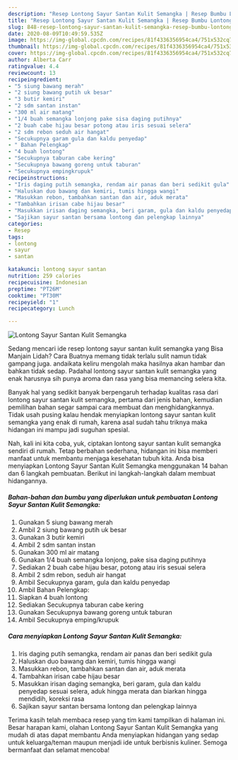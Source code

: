 ```yaml
---
description: "Resep Lontong Sayur Santan Kulit Semangka | Resep Bumbu Lontong Sayur Santan Kulit Semangka Yang Lezat Sekali"
title: "Resep Lontong Sayur Santan Kulit Semangka | Resep Bumbu Lontong Sayur Santan Kulit Semangka Yang Lezat Sekali"
slug: 848-resep-lontong-sayur-santan-kulit-semangka-resep-bumbu-lontong-sayur-santan-kulit-semangka-yang-lezat-sekali
date: 2020-08-09T10:49:59.535Z
image: https://img-global.cpcdn.com/recipes/81f4336356954ca4/751x532cq70/lontong-sayur-santan-kulit-semangka-foto-resep-utama.jpg
thumbnail: https://img-global.cpcdn.com/recipes/81f4336356954ca4/751x532cq70/lontong-sayur-santan-kulit-semangka-foto-resep-utama.jpg
cover: https://img-global.cpcdn.com/recipes/81f4336356954ca4/751x532cq70/lontong-sayur-santan-kulit-semangka-foto-resep-utama.jpg
author: Alberta Carr
ratingvalue: 4.4
reviewcount: 13
recipeingredient:
- "5 siung bawang merah"
- "2 siung bawang putih uk besar"
- "3 butir kemiri"
- "2 sdm santan instan"
- "300 ml air matang"
- "1/4 buah semangka lonjong pake sisa daging putihnya"
- "2 buah cabe hijau besar potong atau iris sesuai selera"
- "2 sdm rebon seduh air hangat"
- "Secukupnya garam gula dan kaldu penyedap"
- " Bahan Pelengkap"
- "4 buah lontong"
- "Secukupnya taburan cabe kering"
- "Secukupnya bawang goreng untuk taburan"
- "Secukupnya empingkrupuk"
recipeinstructions:
- "Iris daging putih semangka, rendam air panas dan beri sedikit gula"
- "Haluskan duo bawang dan kemiri, tumis hingga wangi"
- "Masukkan rebon, tambahkan santan dan air, aduk merata"
- "Tambahkan irisan cabe hijau besar"
- "Masukkan irisan daging semangka, beri garam, gula dan kaldu penyedap sesuai selera, aduk hingga merata dan biarkan hingga mendidih, koreksi rasa"
- "Sajikan sayur santan bersama lontong dan pelengkap lainnya"
categories:
- Resep
tags:
- lontong
- sayur
- santan

katakunci: lontong sayur santan 
nutrition: 259 calories
recipecuisine: Indonesian
preptime: "PT26M"
cooktime: "PT30M"
recipeyield: "1"
recipecategory: Lunch

---
```



![Lontong Sayur Santan Kulit Semangka](https://img-global.cpcdn.com/recipes/81f4336356954ca4/751x532cq70/lontong-sayur-santan-kulit-semangka-foto-resep-utama.jpg)

Sedang mencari ide resep lontong sayur santan kulit semangka yang Bisa Manjain Lidah? Cara Buatnya memang tidak terlalu sulit namun tidak gampang juga. andaikata keliru mengolah maka hasilnya akan hambar dan bahkan tidak sedap. Padahal lontong sayur santan kulit semangka yang enak harusnya sih punya aroma dan rasa yang bisa memancing selera kita.



Banyak hal yang sedikit banyak berpengaruh terhadap kualitas rasa dari lontong sayur santan kulit semangka, pertama dari jenis bahan, kemudian pemilihan bahan segar sampai cara membuat dan menghidangkannya. Tidak usah pusing kalau hendak menyiapkan lontong sayur santan kulit semangka yang enak di rumah, karena asal sudah tahu triknya maka hidangan ini mampu jadi suguhan spesial.


Nah, kali ini kita coba, yuk, ciptakan lontong sayur santan kulit semangka sendiri di rumah. Tetap berbahan sederhana, hidangan ini bisa memberi manfaat untuk membantu menjaga kesehatan tubuh kita. Anda bisa menyiapkan Lontong Sayur Santan Kulit Semangka menggunakan 14 bahan dan 6 langkah pembuatan. Berikut ini langkah-langkah dalam membuat hidangannya.

<!--inarticleads1-->

##### Bahan-bahan dan bumbu yang diperlukan untuk pembuatan Lontong Sayur Santan Kulit Semangka:

1. Gunakan 5 siung bawang merah
1. Ambil 2 siung bawang putih uk besar
1. Gunakan 3 butir kemiri
1. Ambil 2 sdm santan instan
1. Gunakan 300 ml air matang
1. Gunakan 1/4 buah semangka lonjong, pake sisa daging putihnya
1. Sediakan 2 buah cabe hijau besar, potong atau iris sesuai selera
1. Ambil 2 sdm rebon, seduh air hangat
1. Ambil Secukupnya garam, gula dan kaldu penyedap
1. Ambil  Bahan Pelengkap:
1. Siapkan 4 buah lontong
1. Sediakan Secukupnya taburan cabe kering
1. Gunakan Secukupnya bawang goreng untuk taburan
1. Ambil Secukupnya emping/krupuk




<!--inarticleads2-->

##### Cara menyiapkan Lontong Sayur Santan Kulit Semangka:

1. Iris daging putih semangka, rendam air panas dan beri sedikit gula
1. Haluskan duo bawang dan kemiri, tumis hingga wangi
1. Masukkan rebon, tambahkan santan dan air, aduk merata
1. Tambahkan irisan cabe hijau besar
1. Masukkan irisan daging semangka, beri garam, gula dan kaldu penyedap sesuai selera, aduk hingga merata dan biarkan hingga mendidih, koreksi rasa
1. Sajikan sayur santan bersama lontong dan pelengkap lainnya




Terima kasih telah membaca resep yang tim kami tampilkan di halaman ini. Besar harapan kami, olahan Lontong Sayur Santan Kulit Semangka yang mudah di atas dapat membantu Anda menyiapkan hidangan yang sedap untuk keluarga/teman maupun menjadi ide untuk berbisnis kuliner. Semoga bermanfaat dan selamat mencoba!
